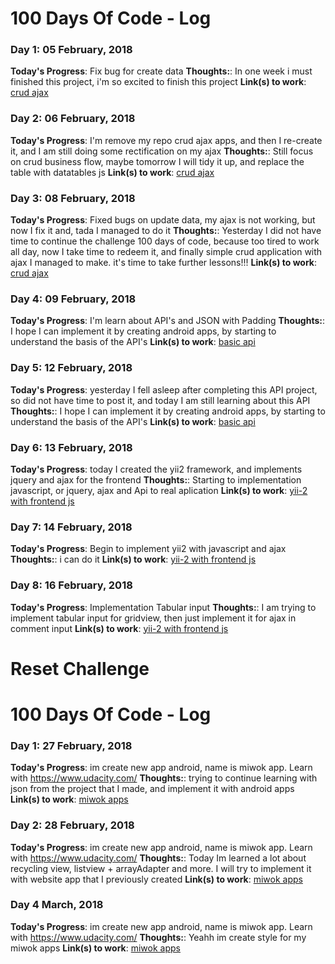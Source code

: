 # 100 Days Of Code - Log
### Day 1: 05 February, 2018

**Today's Progress**: Fix bug for create data
**Thoughts:**: In one week i must finished this project, i'm so excited to finish this project
**Link(s) to work**: [crud ajax](https://github.com/wlnoor/crud-ajax.git)

### Day 2: 06 February, 2018

**Today's Progress**: I'm remove my repo crud ajax apps, and then I re-create it, and I am still doing some rectification on my ajax
**Thoughts:**: Still focus on crud business flow, maybe tomorrow I will tidy it up, and replace the table with datatables js
**Link(s) to work**: [crud ajax](https://github.com/wlnoor/crud-ajax.git)

### Day 3: 08 February, 2018

**Today's Progress**: Fixed bugs on update data, my ajax is not working, but now I fix it and, tada I managed to do it
**Thoughts:**: Yesterday I did not have time to continue the challenge 100 days of code, because too tired to work all day, now I take time to redeem it, and finally simple crud application with ajax I managed to make. it's time to take further lessons!!!
**Link(s) to work**: [crud ajax](https://github.com/wlnoor/crud-ajax.git)

### Day 4: 09 February, 2018

**Today's Progress**: I'm learn about API's and JSON with Padding
**Thoughts:**: I hope I can implement it by creating android apps, by starting to understand the basis of the API's
**Link(s) to work**: [basic api](https://github.com/wlnoor/basic-api.git)

### Day 5: 12 February, 2018

**Today's Progress**: yesterday I fell asleep after completing this API project, so did not have time to post it, and today I am still learning about this API
**Thoughts:**: I hope I can implement it by creating android apps, by starting to understand the basis of the API's
**Link(s) to work**: [basic api](https://github.com/wlnoor/basic-api.git)

### Day 6: 13 February, 2018

**Today's Progress**: today I created the yii2 framework, and implements jquery and ajax for the frontend
**Thoughts:**: Starting to implementation javascript, or jquery, ajax and Api to real aplication
**Link(s) to work**: [yii-2 with frontend js](https://github.com/wlnoor/yii-ajax.git)


### Day 7: 14 February, 2018

**Today's Progress**: Begin to implement yii2 with javascript and ajax
**Thoughts:**: i can do it
**Link(s) to work**: [yii-2 with frontend js](https://github.com/wlnoor/yii-ajax.git)

### Day 8: 16 February, 2018

**Today's Progress**: Implementation Tabular input
**Thoughts:**: I am trying to implement tabular input for gridview, then just implement it for ajax in comment input
**Link(s) to work**: [yii-2 with frontend js](https://github.com/wlnoor/yii-ajax.git)

# Reset Challenge
# 100 Days Of Code - Log
### Day 1: 27 February, 2018

**Today's Progress**: im create new app android, name is miwok app. Learn with https://www.udacity.com/
**Thoughts:**: trying to continue learning with json from the project that I made, and implement it with android apps
**Link(s) to work**: [miwok apps](https://github.com/wlnoor/miwok-app.git)

### Day 2: 28 February, 2018

**Today's Progress**: im create new app android, name is miwok app. Learn with https://www.udacity.com/
**Thoughts:**: Today Im learned a lot about recycling view, listview + arrayAdapter and more. I will try to implement it with website app that I previously created
**Link(s) to work**: [miwok apps](https://github.com/wlnoor/miwok-app.git)

### Day 4 March, 2018

**Today's Progress**: im create new app android, name is miwok app. Learn with https://www.udacity.com/
**Thoughts:**: Yeahh im create style for my miwok apps
**Link(s) to work**: [miwok apps](https://github.com/wlnoor/miwok-app.git)